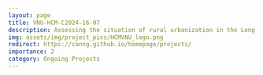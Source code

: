 ```yaml
---
layout: page
title: VNU-HCM-C2024-16-07
description: Assessing the situation of rural urbanization in the Long Xuyen Quadrangle under the impact of flood prevention dikes [2024-2025]
img: assets/img/project_pics/HCMVNU_logo.png
redirect: https://canng.github.io/homepage/projects/
importance: 2
category: Ongoing Projects
---
```




